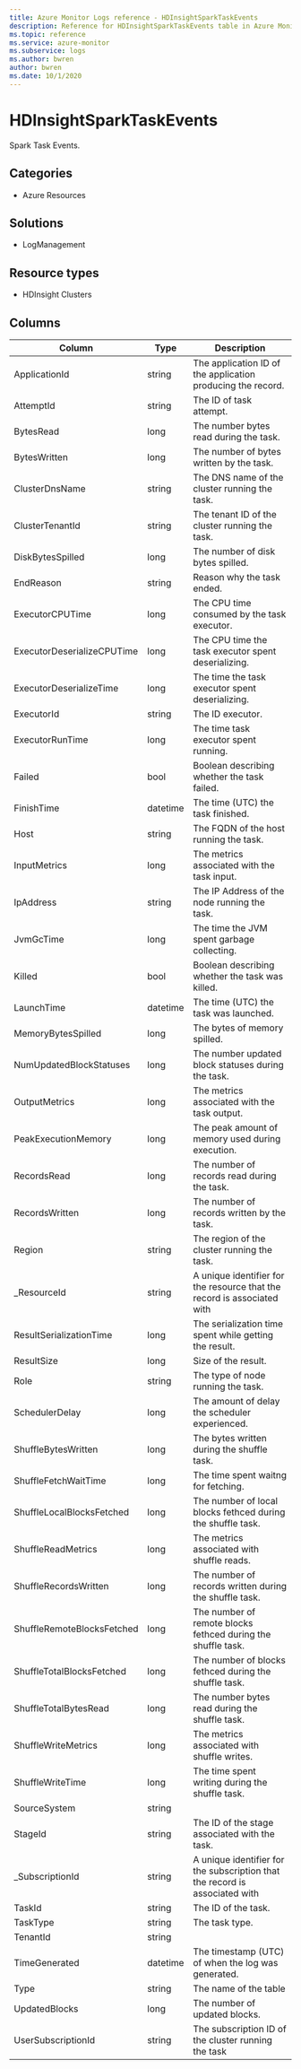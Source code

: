```yaml
---
title: Azure Monitor Logs reference - HDInsightSparkTaskEvents
description: Reference for HDInsightSparkTaskEvents table in Azure Monitor Logs.
ms.topic: reference
ms.service: azure-monitor
ms.subservice: logs
ms.author: bwren
author: bwren
ms.date: 10/1/2020
---
```


# HDInsightSparkTaskEvents

 Spark Task Events.

## Categories

- Azure Resources
## Solutions

- LogManagement
## Resource types

- HDInsight Clusters




## Columns

|Column|Type|Description|
|---|---|---|
|ApplicationId|string|The application ID of the application producing the record.|
|AttemptId|string|The ID of task attempt.|
|BytesRead|long|The number bytes read during the task.|
|BytesWritten|long|The number of bytes written by the task.|
|ClusterDnsName|string|The DNS name of the cluster running the task.|
|ClusterTenantId|string|The tenant ID of the cluster running the task.|
|DiskBytesSpilled|long|The number of disk bytes spilled.|
|EndReason|string|Reason why the task ended.|
|ExecutorCPUTime|long|The CPU time consumed by the task executor.|
|ExecutorDeserializeCPUTime|long|The CPU time the task executor spent deserializing.|
|ExecutorDeserializeTime|long|The time the task executor spent deserializing.|
|ExecutorId|string|The ID executor.|
|ExecutorRunTime|long|The time task executor spent running.|
|Failed|bool|Boolean describing whether the task failed.|
|FinishTime|datetime|The time (UTC) the task finished.|
|Host|string|The FQDN of the host running the task.|
|InputMetrics|long|The metrics associated with the task input.|
|IpAddress|string|The IP Address of the node running the task.|
|JvmGcTime|long|The time the JVM spent garbage collecting.|
|Killed|bool|Boolean describing whether the task was killed.|
|LaunchTime|datetime|The time (UTC) the task was launched.|
|MemoryBytesSpilled|long|The bytes of memory spilled.|
|NumUpdatedBlockStatuses|long|The number updated block statuses during the task.|
|OutputMetrics|long|The metrics associated with the task output.|
|PeakExecutionMemory|long|The peak amount of memory used during execution.|
|RecordsRead|long|The number of records read during the task.|
|RecordsWritten|long|The number of records written by the task.|
|Region|string|The region of the cluster running the task.|
|_ResourceId|string|A unique identifier for the resource that the record is associated with|
|ResultSerializationTime|long|The serialization time spent while getting the result.|
|ResultSize|long|Size of the result.|
|Role|string|The type of node running the task.|
|SchedulerDelay|long|The amount of delay the scheduler experienced.|
|ShuffleBytesWritten|long|The bytes written during the shuffle task.|
|ShuffleFetchWaitTime|long|The time spent waitng for fetching.|
|ShuffleLocalBlocksFetched|long|The number of local blocks fethced during the shuffle task.|
|ShuffleReadMetrics|long|The metrics associated with shuffle reads.|
|ShuffleRecordsWritten|long|The number of records written during the shuffle task.|
|ShuffleRemoteBlocksFetched|long|The number of remote blocks fethced during the shuffle task.|
|ShuffleTotalBlocksFetched|long|The number of blocks fethced during the shuffle task.|
|ShuffleTotalBytesRead|long|The number bytes read during the shuffle task.|
|ShuffleWriteMetrics|long|The metrics associated with shuffle writes.|
|ShuffleWriteTime|long|The time spent writing during the shuffle task.|
|SourceSystem|string||
|StageId|string|The ID of the stage associated with the task.|
|_SubscriptionId|string|A unique identifier for the subscription that the record is associated with|
|TaskId|string|The ID of the task.|
|TaskType|string|The task type.|
|TenantId|string||
|TimeGenerated|datetime|The timestamp (UTC) of when the log was generated.|
|Type|string|The name of the table|
|UpdatedBlocks|long|The number of updated blocks.|
|UserSubscriptionId|string|The subscription ID of the cluster running the task|

